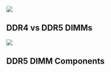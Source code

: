 
![](../images/dimm/dimm.drawio)

## DDR4 vs DDR5 DIMMs

![](../images/dimm/ddr4_vs_ddr5_dimm.drawio)

## DDR5 DIMM Components